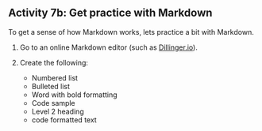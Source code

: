 ## <i class="fa fa-user-circle"></i> Activity 7b: Get practice with Markdown

To get a sense of how Markdown works, lets practice a bit with Markdown.

1.  Go to an online Markdown editor (such as [Dillinger.io](https://dillinger.io/)).
2.  Create the following:

    * Numbered list
    * Bulleted list
    * Word with bold formatting
    * Code sample
    * Level 2 heading
    * code formatted text
